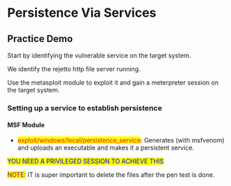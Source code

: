# Persistence Via Services

## Practice Demo

Start by identifying the vulnerable service on the target system.

We identify the rejetto http file server running.

Use the metasploit module to exploit it and gain a meterpreter session on the target system.

### Setting up a service to establish persistence

#### MSF Module

* <mark style="color:red;">exploit/windows/local/persistence\_service</mark>: Generates (with msfvenom) and uploads an executable and makes it a persistent service.&#x20;

<mark style="color:blue;">YOU NEED A PRIVILEGED SESSION TO ACHIEVE THIS</mark>

<mark style="color:purple;">NOTE:</mark> IT is super important to delete the files after the pen test is done.



